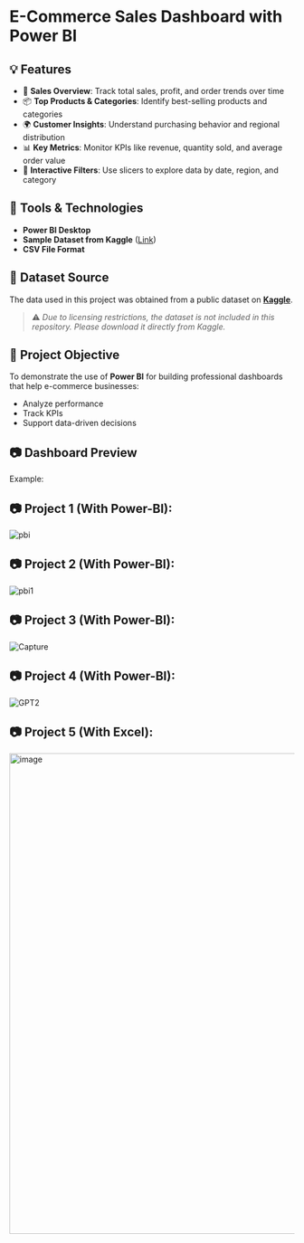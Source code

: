 #  E-Commerce Sales Dashboard with Power BI


## 💡 Features

- 📅 **Sales Overview**: Track total sales, profit, and order trends over time  
- 📦 **Top Products & Categories**: Identify best-selling products and categories  
- 🌍 **Customer Insights**: Understand purchasing behavior and regional distribution  
- 📊 **Key Metrics**: Monitor KPIs like revenue, quantity sold, and average order value  
- 🧭 **Interactive Filters**: Use slicers to explore data by date, region, and category  

## 🧰 Tools & Technologies

- **Power BI Desktop**  
- **Sample Dataset from Kaggle** ([Link](https://www.kaggle.com/))  
- **CSV File Format**

## 📁 Dataset Source

The data used in this project was obtained from a public dataset on **[Kaggle](https://www.kaggle.com/)**.  
> ⚠️ *Due to licensing restrictions, the dataset is not included in this repository. Please download it directly from Kaggle.*

## 🎯 Project Objective

To demonstrate the use of **Power BI** for building professional dashboards that help e-commerce businesses:
- Analyze performance
- Track KPIs
- Support data-driven decisions

## 📷 Dashboard Preview

Example:  
## 📷 Project 1 (With Power-BI):
![pbi](https://github.com/user-attachments/assets/e883ef05-e149-46d1-b6a5-96dce96963cd)
## 📷 Project 2 (With Power-BI):
![pbi1](https://github.com/user-attachments/assets/b4652634-44ce-4f77-a2a1-3c0f08e583b3)
## 📷 Project 3 (With Power-BI):
![Capture](https://github.com/user-attachments/assets/72a5b8b7-fd09-4d83-8fc2-026bdacb317c)

## 📷 Project 4 (With Power-BI):
![GPT2](https://github.com/user-attachments/assets/c27f8b69-6c74-4781-a262-e23a4781c0c6)

## 📷 Project 5 (With Excel):

<img width="1384" height="850" alt="image" src="https://github.com/user-attachments/assets/6f2cb575-605e-4d68-982e-a744f119d7c6" />

